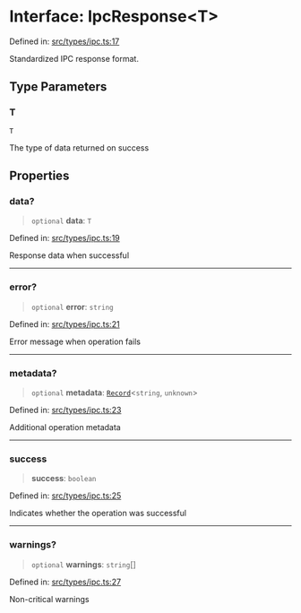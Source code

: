 # Interface: IpcResponse\<T\>

Defined in: [src/types/ipc.ts:17](https://github.com/Nick2bad4u/Uptime-Watcher/blob/8a1973382d5fe14c52996ecda381894eb7ecd4a6/src/types/ipc.ts#L17)

Standardized IPC response format.

## Type Parameters

### T

`T`

The type of data returned on success

## Properties

### data?

> `optional` **data**: `T`

Defined in: [src/types/ipc.ts:19](https://github.com/Nick2bad4u/Uptime-Watcher/blob/8a1973382d5fe14c52996ecda381894eb7ecd4a6/src/types/ipc.ts#L19)

Response data when successful

***

### error?

> `optional` **error**: `string`

Defined in: [src/types/ipc.ts:21](https://github.com/Nick2bad4u/Uptime-Watcher/blob/8a1973382d5fe14c52996ecda381894eb7ecd4a6/src/types/ipc.ts#L21)

Error message when operation fails

***

### metadata?

> `optional` **metadata**: [`Record`](https://www.typescriptlang.org/docs/handbook/utility-types.html#recordkeys-type)\<`string`, `unknown`\>

Defined in: [src/types/ipc.ts:23](https://github.com/Nick2bad4u/Uptime-Watcher/blob/8a1973382d5fe14c52996ecda381894eb7ecd4a6/src/types/ipc.ts#L23)

Additional operation metadata

***

### success

> **success**: `boolean`

Defined in: [src/types/ipc.ts:25](https://github.com/Nick2bad4u/Uptime-Watcher/blob/8a1973382d5fe14c52996ecda381894eb7ecd4a6/src/types/ipc.ts#L25)

Indicates whether the operation was successful

***

### warnings?

> `optional` **warnings**: `string`[]

Defined in: [src/types/ipc.ts:27](https://github.com/Nick2bad4u/Uptime-Watcher/blob/8a1973382d5fe14c52996ecda381894eb7ecd4a6/src/types/ipc.ts#L27)

Non-critical warnings
